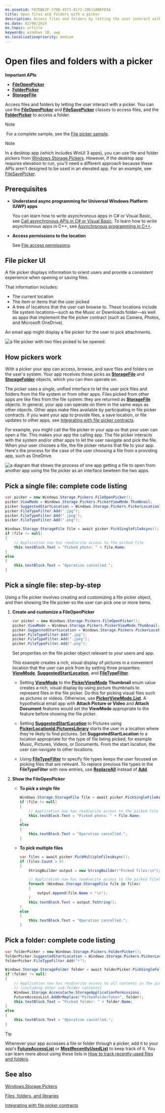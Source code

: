 ```yaml
---
ms.assetid: F87DBE2F-77DB-4573-8172-29E11ABEFD34
title: Open files and folders with a picker
description: Access files and folders by letting the user interact with a picker. You can use the FileOpenPicker and FileSavePicker classes to gain access to files, and the FolderPicker to gain access to a folder.
ms.date: 02/08/2024
ms.topic: article
keywords: windows 10, uwp
ms.localizationpriority: medium
---
```

# Open files and folders with a picker

**Important APIs**

- [**FileOpenPicker**](/uwp/api/Windows.Storage.Pickers.FileOpenPicker)
- [**FolderPicker**](/uwp/api/Windows.Storage.Pickers.FolderPicker)
- [**StorageFile**](/uwp/api/Windows.Storage.StorageFile)

Access files and folders by letting the user interact with a picker. You can use the [**FileOpenPicker**](/uwp/api/Windows.Storage.Pickers.FileOpenPicker) and [**FileSavePicker**](/uwp/api/Windows.Storage.Pickers.FileSavePicker) classes to access files, and the [**FolderPicker**](/uwp/api/Windows.Storage.Pickers.FolderPicker) to access a folder.

> [!NOTE]
> For a complete sample, see the [File picker sample](https://github.com/Microsoft/Windows-universal-samples/tree/master/Samples/FilePicker).

> [!NOTE]
> In a desktop app (which includes WinUI 3 apps), you can use file and folder pickers from [Windows.Storage.Pickers](/uwp/api/windows.storage.pickers). However, if the desktop app requires elevation to run, you'll need a different approach because these APIs aren't designed to be used in an elevated app. For an example, see [FileSavePicker](/uwp/api/windows.storage.pickers.filesavepicker#in-a-desktop-app-that-requires-elevation).

## Prerequisites

- **Understand async programming for Universal Windows Platform (UWP) apps**

    You can learn how to write asynchronous apps in C# or Visual Basic, see [Call asynchronous APIs in C# or Visual Basic](../threading-async/call-asynchronous-apis-in-csharp-or-visual-basic.md). To learn how to write asynchronous apps in C++, see [Asynchronous programming in C++](../threading-async/asynchronous-programming-in-cpp-universal-windows-platform-apps.md).

- **Access permissions to the location**

    See [File access permissions](file-access-permissions.md).

## File picker UI

A file picker displays information to orient users and provide a consistent experience when opening or saving files.

That information includes:

- The current location
- The item or items that the user picked
- A tree of locations that the user can browse to. These locations include file system locations—such as the Music or Downloads folder—as well as apps that implement the file picker contract (such as Camera, Photos, and Microsoft OneDrive).

An email app might display a file picker for the user to pick attachments.

![a file picker with two files picked to be opened.](images/picker-multifile-600px.png)

## How pickers work

With a picker your app can access, browse, and save files and folders on the user's system. Your app receives those picks as [**StorageFile**](/uwp/api/Windows.Storage.StorageFile) and [**StorageFolder**](/uwp/api/Windows.Storage.StorageFolder) objects, which you can then operate on.

The picker uses a single, unified interface to let the user pick files and folders from the file system or from other apps. Files picked from other apps are like files from the file system: they are returned as [**StorageFile**](/uwp/api/Windows.Storage.StorageFile) objects. In general, your app can operate on them in the same ways as other objects. Other apps make files available by participating in file picker contracts. If you want your app to provide files, a save location, or file updates to other apps, see [Integrating with file picker contracts](/previous-versions/windows/apps/hh465192(v=win.10)).

For example, you might call the file picker in your app so that your user can open a file. This makes your app the calling app. The file picker interacts with the system and/or other apps to let the user navigate and pick the file. When your user chooses a file, the file picker returns that file to your app. Here's the process for the case of the user choosing a file from a providing app, such as OneDrive.

![a diagram that shows the process of one app getting a file to open from another app using the file picker as an interface bewteen the two apps.](images/app-to-app-diagram-600px.png)

## Pick a single file: complete code listing

```cs
var picker = new Windows.Storage.Pickers.FileOpenPicker();
picker.ViewMode = Windows.Storage.Pickers.PickerViewMode.Thumbnail;
picker.SuggestedStartLocation = Windows.Storage.Pickers.PickerLocationId.PicturesLibrary;
picker.FileTypeFilter.Add(".jpg");
picker.FileTypeFilter.Add(".jpeg");
picker.FileTypeFilter.Add(".png");

Windows.Storage.StorageFile file = await picker.PickSingleFileAsync();
if (file != null)
{
    // Application now has read/write access to the picked file
    this.textBlock.Text = "Picked photo: " + file.Name;
}
else
{
    this.textBlock.Text = "Operation cancelled.";
}
```

## Pick a single file: step-by-step

Using a file picker involves creating and customizing a file picker object, and then showing the file picker so the user can pick one or more items.

1. **Create and customize a FileOpenPicker**

    ```cs
    var picker = new Windows.Storage.Pickers.FileOpenPicker();
    picker.ViewMode = Windows.Storage.Pickers.PickerViewMode.Thumbnail;
    picker.SuggestedStartLocation = Windows.Storage.Pickers.PickerLocationId.PicturesLibrary;
    picker.FileTypeFilter.Add(".jpg");
    picker.FileTypeFilter.Add(".jpeg");
    picker.FileTypeFilter.Add(".png");
    ```

    Set properties on the file picker object relevant to your users and app.

    This example creates a rich, visual display of pictures in a convenient location that the user can pick from by setting three properties: [**ViewMode**](/uwp/api/windows.storage.pickers.fileopenpicker.viewmode), [**SuggestedStartLocation**](/uwp/api/windows.storage.pickers.fileopenpicker.suggestedstartlocation), and [**FileTypeFilter**](/uwp/api/windows.storage.pickers.fileopenpicker.filetypefilter).

    - Setting [**ViewMode**](/uwp/api/windows.storage.pickers.fileopenpicker.viewmode) to the [**PickerViewMode**](/uwp/api/Windows.Storage.Pickers.PickerViewMode) **Thumbnail** enum value creates a rich, visual display by using picture thumbnails to represent files in the file picker. Do this for picking visual files such as pictures or videos. Otherwise, use [**PickerViewMode.List**](/uwp/api/Windows.Storage.Pickers.PickerViewMode). A hypothetical email app with **Attach Picture or Video** and **Attach Document** features would set the **ViewMode** appropriate to the feature before showing the file picker.

    - Setting [**SuggestedStartLocation**](/uwp/api/windows.storage.pickers.fileopenpicker.suggestedstartlocation) to Pictures using [**PickerLocationId.PicturesLibrary**](/uwp/api/Windows.Storage.Pickers.PickerLocationId) starts the user in a location where they're likely to find pictures. Set **SuggestedStartLocation** to a location appropriate for the type of file being picked, for example Music, Pictures, Videos, or Documents. From the start location, the user can navigate to other locations.

    - Using [**FileTypeFilter**](/uwp/api/windows.storage.pickers.fileopenpicker.filetypefilter) to specify file types keeps the user focused on picking files that are relevant. To replace previous file types in the **FileTypeFilter** with new entries, use [**ReplaceAll**](/uwp/api/windows.storage.pickers.fileextensionvector.replaceall) instead of [**Add**](/uwp/api/windows.storage.pickers.fileextensionvector.append).

2. **Show the FileOpenPicker**

    - **To pick a single file**

        ```cs
        Windows.Storage.StorageFile file = await picker.PickSingleFileAsync();
        if (file != null)
        {
            // Application now has read/write access to the picked file
            this.textBlock.Text = "Picked photo: " + file.Name;
        }
        else
        {
            this.textBlock.Text = "Operation cancelled.";
        }
        ```

    - **To pick multiple files**  

        ```cs
        var files = await picker.PickMultipleFilesAsync();
        if (files.Count > 0)
        {
            StringBuilder output = new StringBuilder("Picked files:\n");
    
            // Application now has read/write access to the picked file(s)
            foreach (Windows.Storage.StorageFile file in files)
            {
                output.Append(file.Name + "\n");
            }
            this.textBlock.Text = output.ToString();
        }
        else
        {
            this.textBlock.Text = "Operation cancelled.";
        }
        ```

## Pick a folder: complete code listing

```cs
var folderPicker = new Windows.Storage.Pickers.FolderPicker();
folderPicker.SuggestedStartLocation = Windows.Storage.Pickers.PickerLocationId.Desktop;
folderPicker.FileTypeFilter.Add("*");

Windows.Storage.StorageFolder folder = await folderPicker.PickSingleFolderAsync();
if (folder != null)
{
    // Application now has read/write access to all contents in the picked folder
    // (including other sub-folder contents)
    Windows.Storage.AccessCache.StorageApplicationPermissions.
    FutureAccessList.AddOrReplace("PickedFolderToken", folder);
    this.textBlock.Text = "Picked folder: " + folder.Name;
}
else
{
    this.textBlock.Text = "Operation cancelled.";
}
```

> [!TIP]
> Whenever your app accesses a file or folder through a picker, add it to your app's [**FutureAccessList**](/uwp/api/windows.storage.accesscache.storageapplicationpermissions.futureaccesslist) or [**MostRecentlyUsedList**](/uwp/api/windows.storage.accesscache.storageapplicationpermissions.mostrecentlyusedlist) to keep track of it. You can learn more about using these lists in [How to track recently-used files and folders](how-to-track-recently-used-files-and-folders.md).

## See also

[Windows.Storage.Pickers](/uwp/api/windows.storage.pickers)

[Files, folders, and libraries](index.md)

[Integrating with file picker contracts](/previous-versions/windows/apps/hh465192(v=win.10))
